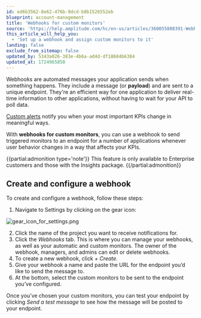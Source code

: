 ```yaml
---
id: ed6b3562-8e62-476b-9dcd-b0b1526552eb
blueprint: account-management
title: 'Webhooks for custom monitors'
source: 'https://help.amplitude.com/hc/en-us/articles/360055808391-Webhooks-for-custom-monitors'
this_article_will_help_you:
  - 'Set up a webhook and assign custom monitors to it'
landing: false
exclude_from_sitemap: false
updated_by: 5343a026-383e-4b6a-ad4d-df18684b6384
updated_at: 1724965850
---
```

Webhooks are automated messages your application sends when something happens. They include a message (or **payload**) and are sent to a unique endpoint. They're an efficient way for one application to deliver real-time information to other applications, without having to wait for your API to poll data.

[Custom alerts](/docs/analytics/insights) notify you when your most important KPIs change in meaningful ways.

With **webhooks for custom monitors**, you can use a webhook to send triggered monitors to an endpoint for a number of applications whenever user behavior changes in a way that affects your KPIs.

{{partial:admonition type='note'}}
 This feature is only available to Enterprise customers and those with the Insights package.
{{/partial:admonition}}

## Create and configure a webhook

To create and configure a webhook, follow these steps:

1. Navigate to Settings by clicking on the gear icon:

![gear_icon_for_settings.png](/docs/output/img/account-management/gear-icon-for-settings-png.png)

2. Click the name of the project you want to receive notifications for.
3. Click the *Webhooks* tab. This is where you can manage your webhooks, as well as your automatic and custom monitors. The owner of the webhook, managers, and admins can edit or delete webhooks.
4. To create a new webhook, click *+ Create.*
5. Give your webhook a name and paste the URL for the endpoint you’d like to send the message to.
6. At the bottom, select the custom monitors to be sent to the endpoint you’ve configured.

Once you’ve chosen your custom monitors, you can test your endpoint by clicking *Send a test message* to see how the message will be posted to your endpoint.